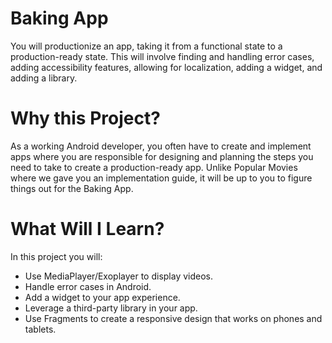 <h1 id="project-overview">Baking App</h1>
<p>You will productionize an app, taking it from a functional state to a production-ready state. This will involve finding and handling error cases, adding accessibility features, allowing for localization, adding a widget, and adding a library.</p>
<h1 id="why-this-project-">Why this Project?</h1>
<p>As a working Android developer, you often have to create and implement apps where you are responsible for designing and planning the steps you need to take to create a production-ready app. Unlike Popular Movies where we gave you an implementation guide, it will be up to you to figure things out for the Baking App. </p>
<h1 id="what-will-i-learn-">What Will I Learn?</h1>
<p>In this project you will:</p>
<ul>
<li>Use MediaPlayer/Exoplayer to display videos.</li>
<li>Handle error cases in Android.</li>
<li>Add a widget to your app experience.</li>
<li>Leverage a third-party library in your app.</li>
<li>Use Fragments to create a responsive design that works on phones and tablets.</li>
